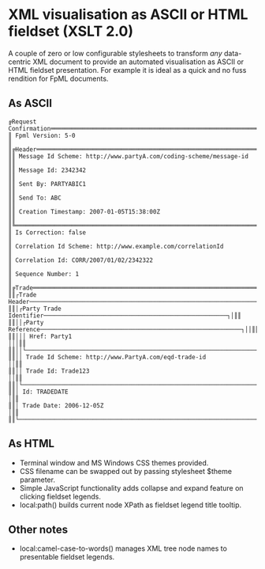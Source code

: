 # XML visualisation as ASCII or HTML fieldset (XSLT 2.0)
A couple of zero or low configurable stylesheets to transform *any* data-centric XML document to provide an automated visualisation as ASCII or HTML fieldset presentation. For example it is ideal as a quick and no fuss rendition for FpML documents. 

## As ASCII
```
╔Request Confirmation════════════════════════════════════════════════════════════╗
║ Fpml Version: 5-0                                                              ║
║╔Header════════════════════════════════════════════════════════════════════════╗║
║║ Message Id Scheme: http://www.partyA.com/coding-scheme/message-id            ║║
║║ Message Id: 2342342                                                          ║║
║║ Sent By: PARTYABIC1                                                          ║║
║║ Send To: ABC                                                                 ║║
║║ Creation Timestamp: 2007-01-05T15:38:00Z                                     ║║
║╚══════════════════════════════════════════════════════════════════════════════╝║
║ Is Correction: false                                                           ║
║ Correlation Id Scheme: http://www.example.com/correlationId                    ║
║ Correlation Id: CORR/2007/01/02/2342322                                        ║
║ Sequence Number: 1                                                             ║
║╔Trade═════════════════════════════════════════════════════════════════════════╗║
║║┌Trade Header────────────────────────────────────────────────────────────────┐║║
║║│┌Party Trade Identifier────────────────────────────────────────────────────┐│║║
║║││┌Party Reference─────────────────────────────────────────────────────────┐││║║
║║│││ Href: Party1                                                           │││║║
║║││└────────────────────────────────────────────────────────────────────────┘││║║
║║││ Trade Id Scheme: http://www.PartyA.com/eqd-trade-id                      ││║║
║║││ Trade Id: Trade123                                                       ││║║
║║│└──────────────────────────────────────────────────────────────────────────┘│║║
║║│ Id: TRADEDATE                                                              │║║
║║│ Trade Date: 2006-12-05Z                                                    │║║
║║└────────────────────────────────────────────────────────────────────────────┘║║
```

## As HTML
* Terminal window and MS Windows CSS themes provided.
* CSS filename can be swapped out by passing stylesheet $theme parameter.
* Simple JavaScript functionality adds collapse and expand feature on clicking fieldset legends. 
* local:path() builds current node XPath as fieldset legend title tooltip. 

## Other notes
* local:camel-case-to-words() manages XML tree node names to presentable fieldset legends.
